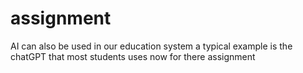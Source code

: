 # assignment


AI can also be used in our education system a typical example is the chatGPT that most students uses now for there assignment 
